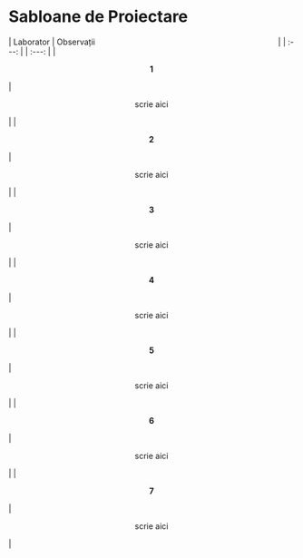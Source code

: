 # Sabloane de Proiectare 

| Laborator | Observații &nbsp; &nbsp; &nbsp; &nbsp; &nbsp; &nbsp; &nbsp; &nbsp; &nbsp; &nbsp; &nbsp; &nbsp; &nbsp; &nbsp; &nbsp;&nbsp; &nbsp; &nbsp; &nbsp; &nbsp; &nbsp; &nbsp; &nbsp; &nbsp; &nbsp; &nbsp; &nbsp; &nbsp; &nbsp; &nbsp; &nbsp; &nbsp; &nbsp; &nbsp; &nbsp; &nbsp;&nbsp; &nbsp; &nbsp; &nbsp; &nbsp; &nbsp;|
 |     :---:      | |     :---:      |
|<p align="center"> **1** </p>  | <p align="center"> scrie aici                                           </p>|
|<p align="center"> **2** </p>  | <p align="center"> scrie aici                                           </p>|
|<p align="center"> **3** </p>  | <p align="center"> scrie aici                                           </p>|
|<p align="center"> **4** </p>  | <p align="center"> scrie aici                                           </p>|
|<p align="center"> **5** </p>  | <p align="center"> scrie aici                                           </p>|
|<p align="center"> **6** </p>  | <p align="center"> scrie aici                                           </p>|
|<p align="center"> **7** </p>  | <p align="center"> scrie aici                                           </p>|

